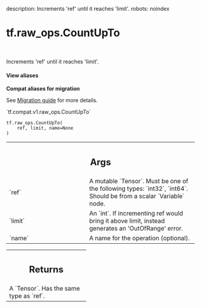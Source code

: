description: Increments 'ref' until it reaches 'limit'.
robots: noindex

# tf.raw_ops.CountUpTo

<!-- Insert buttons and diff -->

<table class="tfo-notebook-buttons tfo-api nocontent" align="left">

</table>



Increments 'ref' until it reaches 'limit'.


<section class="expandable">
  <h4 class="showalways">View aliases</h4>
  <p>
<b>Compat aliases for migration</b>
<p>See
<a href="https://www.tensorflow.org/guide/migrate">Migration guide</a> for
more details.</p>
<p>`tf.compat.v1.raw_ops.CountUpTo`</p>
</p>
</section>

<pre class="devsite-click-to-copy prettyprint lang-py tfo-signature-link">
<code>tf.raw_ops.CountUpTo(
    ref, limit, name=None
)
</code></pre>



<!-- Placeholder for "Used in" -->


<!-- Tabular view -->
 <table class="responsive fixed orange">
<colgroup><col width="214px"><col></colgroup>
<tr><th colspan="2"><h2 class="add-link">Args</h2></th></tr>

<tr>
<td>
`ref`<a id="ref"></a>
</td>
<td>
A mutable `Tensor`. Must be one of the following types: `int32`, `int64`.
Should be from a scalar `Variable` node.
</td>
</tr><tr>
<td>
`limit`<a id="limit"></a>
</td>
<td>
An `int`.
If incrementing ref would bring it above limit, instead generates an
'OutOfRange' error.
</td>
</tr><tr>
<td>
`name`<a id="name"></a>
</td>
<td>
A name for the operation (optional).
</td>
</tr>
</table>



<!-- Tabular view -->
 <table class="responsive fixed orange">
<colgroup><col width="214px"><col></colgroup>
<tr><th colspan="2"><h2 class="add-link">Returns</h2></th></tr>
<tr class="alt">
<td colspan="2">
A `Tensor`. Has the same type as `ref`.
</td>
</tr>

</table>

